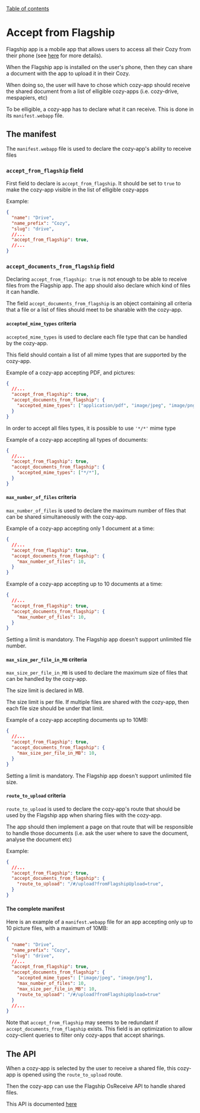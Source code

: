 [Table of contents](README.md#table-of-contents)

# Accept from Flagship

Flagship app is a mobile app that allows users to access all their Cozy from their phone (see [here](https://github.com/cozy/cozy-flagship-app) for more details).

When the Flagship app is installed on the user's phone, then they can share a document with the app to upload it in their Cozy.

When doing so, the user will have to chose which cozy-app should receive the shared document from a list of elligible cozy-apps (i.e. cozy-drive, mespapiers, etc)

To be elligible, a cozy-app has to declare what it can receive. This is done in its `manifest.webapp` file.

## The manifest

The `manifest.webapp` file is used to declare the cozy-app's ability to receive files

### `accept_from_flagship` field

First field to declare is `accept_from_flagship`. It should be set to `true` to make the cozy-app visible in the list of elligible cozy-apps

Example:
```json
{
  "name": "Drive",
  "name_prefix": "Cozy",
  "slug": "drive",
  //...
  "accept_from_flagship": true,
  //...
}
```

### `accept_documents_from_flagship` field

Declaring `accept_from_flagship: true` is not enough to be able to receive files from the Flagship app. The app should also declare which kind of files it can handle.

The field `accept_documents_from_flagship` is an object containing all criteria that a file or a list of files should meet to be sharable with the cozy-app.

#### `accepted_mime_types` criteria

`accepted_mime_types` is used to declare each file type that can be handled by the cozy-app.

This field should contain a list of all mime types that are supported by the cozy-app.

Example of a cozy-app accepting PDF, and pictures:
```json
{
  //...
  "accept_from_flagship": true,
  "accept_documents_from_flagship": {
    "accepted_mime_types": ["application/pdf", "image/jpeg", "image/png"],
  }
}
```

In order to accept all files types, it is possible to use `'*/*'` mime type

Example of a cozy-app accepting all types of documents:
```json
{
  //...
  "accept_from_flagship": true,
  "accept_documents_from_flagship": {
    "accepted_mime_types": ["*/*"],
  }
}
```

#### `max_number_of_files` criteria

`max_number_of_files` is used to declare the maximum number of files that can be shared simultaneously with the cozy-app.

Example of a cozy-app accepting only 1 document at a time:
```json
{
  //...
  "accept_from_flagship": true,
  "accept_documents_from_flagship": {
    "max_number_of_files": 10,
  }
}
```

Example of a cozy-app accepting up to 10 documents at a time:
```json
{
  //...
  "accept_from_flagship": true,
  "accept_documents_from_flagship": {
    "max_number_of_files": 10,
  }
}
```

Setting a limit is mandatory. The Flagship app doesn't support unlimited file number.

#### `max_size_per_file_in_MB` criteria

`max_size_per_file_in_MB` is used to declare the maximum size of files that can be handled by the cozy-app.

The size limit is declared in MB.

The size limit is per file. If multiple files are shared with the cozy-app, then each file size should be under that limit.

Example of a cozy-app accepting documents up to 10MB:
```json
{
  //...
  "accept_from_flagship": true,
  "accept_documents_from_flagship": {
    "max_size_per_file_in_MB": 10,
  }
}
```

Setting a limit is mandatory. The Flagship app doesn't support unlimited file size.

#### `route_to_upload` criteria

`route_to_upload` is used to declare the cozy-app's route that should be used by the Flagship app when sharing files with the cozy-app.

The app should then implement a page on that route that will be responsible to handle those documents (i.e. ask the user where to save the document, analyse the document etc)

Example:
```json
{
  //...
  "accept_from_flagship": true,
  "accept_documents_from_flagship": {
    "route_to_upload": "/#/upload?fromFlagshipUpload=true",
  }
}
```

#### The complete manifest

Here is an example of a `manifest.webapp` file for an app accepting only up to 10 picture files, with a maximum of 10MB:
```json
{
  "name": "Drive",
  "name_prefix": "Cozy",
  "slug": "drive",
  //...
  "accept_from_flagship": true,
  "accept_documents_from_flagship": {
    "accepted_mime_types": ["image/jpeg", "image/png"],
    "max_number_of_files": 10,
    "max_size_per_file_in_MB": 10,
    "route_to_upload": "/#/upload?fromFlagshipUpload=true"
  }
  //...
}
```

Note that `accept_from_flagship` may seems to be redundant if `accept_documents_from_flagship` exists. This field is an optimization to allow cozy-client queries to filter only cozy-apps that accept sharings.

## The API

When a cozy-app is selected by the user to receive a shared file, this cozy-app is opened using the `route_to_upload` route.

Then the cozy-app can use the Flagship OsReceive API to handle shared files.

This API is documented [here](https://github.com/cozy/cozy-flagship-app/tree/master/src/app/domain/osReceive/os-receive-api.md)
